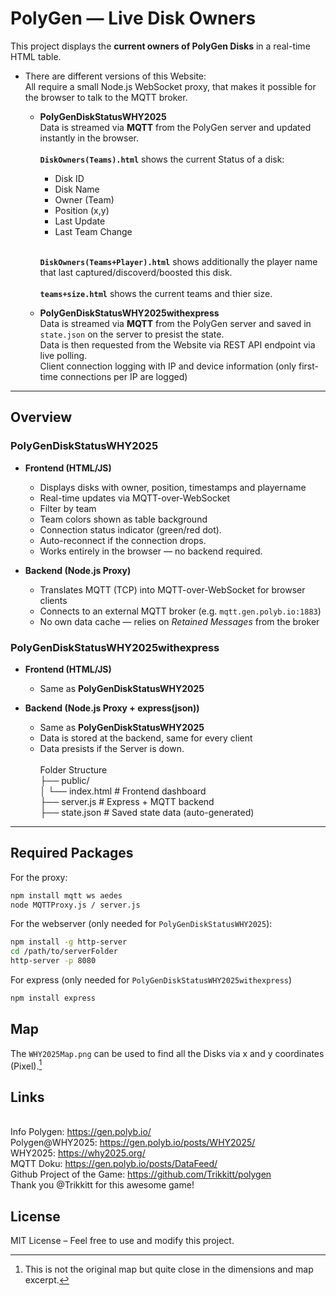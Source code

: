 # PolyGen — Live Disk Owners

This project displays the **current owners of PolyGen Disks** in a real-time HTML table.

- There are different versions of this Website:
<br>All require a small Node.js WebSocket proxy, that makes it possible for the browser to talk to the MQTT broker.

  - **PolyGenDiskStatusWHY2025**
    <br>Data is streamed via **MQTT** from the PolyGen server and updated instantly in the browser. <br>
 <br> **`DiskOwners(Teams).html`** shows the current Status of a disk:
      - Disk ID
      - Disk Name
      - Owner (Team)
      - Position (x,y)
      - Last Update
      - Last Team Change
   
    <br>**`DiskOwners(Teams+Player).html`** shows additionally the player name that last captured/discoverd/boosted this disk. <br>
   <br>**`teams+size.html`** shows the current teams and thier size.

  - **PolyGenDiskStatusWHY2025withexpress**
    <br>Data is streamed via **MQTT** from the PolyGen server and saved in `state.json` on the server to presist the state.
    <br>Data is then requested from the Website via REST API endpoint via live polling.
    <br>Client connection logging with IP and device information (only first-time connections per IP are logged)
    


---

## Overview
### PolyGenDiskStatusWHY2025
- **Frontend (HTML/JS)**  
  - Displays disks with owner, position, timestamps and playername
  - Real-time updates via MQTT-over-WebSocket  
  - Filter by team  
  - Team colors shown as table background
  - Connection status indicator (green/red dot).
  - Auto-reconnect if the connection drops.
  - Works entirely in the browser — no backend required.

- **Backend (Node.js Proxy)**  
  - Translates MQTT (TCP) into MQTT-over-WebSocket for browser clients  
  - Connects to an external MQTT broker (e.g. `mqtt.gen.polyb.io:1883`)  
  - No own data cache — relies on *Retained Messages* from the broker

 ### PolyGenDiskStatusWHY2025withexpress
- **Frontend (HTML/JS)**
  - Same as **PolyGenDiskStatusWHY2025**

- **Backend (Node.js Proxy + express(json))**  
  - Same as **PolyGenDiskStatusWHY2025**
  - Data is stored at the backend, same for every client
  - Data presists if the Server is down.
<br><br> Folder Structure
<br>├── public/
<br>│ └── index.html # Frontend dashboard
<br>├── server.js # Express + MQTT backend
<br>├── state.json # Saved state data (auto-generated)
 
---

## Required Packages
For the proxy:
```bash
npm install mqtt ws aedes
node MQTTProxy.js / server.js
````

For the webserver (only needed for `PolyGenDiskStatusWHY2025`):
```bash
npm install -g http-server
cd /path/to/serverFolder
http-server -p 8080
```

For express (only needed for `PolyGenDiskStatusWHY2025withexpress`)
```bash
npm install express
````

## Map
The `WHY2025Map.png` can be used to find all the Disks via x and y coordinates (Pixel).[^1]
[^1]: This is not the original map but quite close in the dimensions and map excerpt.



## Links
<br>Info Polygen: https://gen.polyb.io/
<br>Polygen@WHY2025: https://gen.polyb.io/posts/WHY2025/
<br>WHY2025: https://why2025.org/
<br>MQTT Doku: https://gen.polyb.io/posts/DataFeed/
<br>Github Project of the Game: https://github.com/Trikkitt/polygen
<br>Thank you @Trikkitt for this awesome game!

## License
MIT License – Feel free to use and modify this project.
